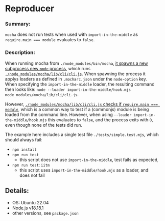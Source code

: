 # Reproducer

### Summary: 

`mocha` does not run tests when used with `import-in-the-middle` as `require.main === module` evaluates to `false`.

### Description: 

When running mocha from `./node_modules/bin/mocha`, [it spawns a new subprocess new `node` process](https://github.com/mochajs/mocha/blob/37deed262d4bc0788d32c66636495d10038ad398/bin/mocha.js#L105C1-L105C1), which runs [`./node_modules/mocha/lib/cli/cli.js`](https://github.com/mochajs/mocha/blob/37deed262d4bc0788d32c66636495d10038ad398/lib/cli/cli.js). When spawning the process it applys loaders as defined in `.mocharc.json` under the `node-option` key. When specifying the `import-in-the-middle` loader, the resulting command then looks like: `node --loader import-in-the-middle/hook.mjs node_modules/mocha/lib/cli/cli.js`.

However, [`./node_modules/mocha/lib/cli/cli.js` checks if `require.main === module`](https://github.com/mochajs/mocha/blob/37deed262d4bc0788d32c66636495d10038ad398/lib/cli/cli.js#L87-L89), which is a common way to test if a (commonjs) module is being loaded from the command line. However, when using `--loader import-in-the-middle/hook.mjs` this evaluates to `false`, and the process exits with `O`, even though none of the tests did run.

The example here includes a single test file `./tests/simple.test.mjs`, which should always fail:

- `npm install`
- `npm run test` 
  - this script does not use `import-in-the-middle`, test fails as expected,
- `npm run test:iitm` 
  - this script uses `import-in-the-middle/hook.mjs` as a loader, and does not fail

## Details:

- OS: Ubuntu 22.04
- Node.js v18.18.1
- other versions, see `package.json`